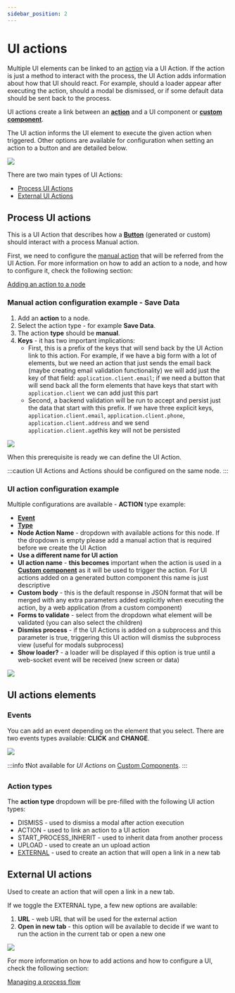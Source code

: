 ```yaml
---
sidebar_position: 2
---
```


# UI actions

Multiple UI elements can be linked to an [action](../actions.md) via a UI Action. If the action is just a method to interact with the process, the UI Action adds information about how that UI should react. For example, should a loader appear after executing the action, should a modal be dismissed, or if some default data should be sent back to the process.

UI actions create a link between an [**action**](../actions.md) and a UI component or [**custom component**](./ui-component-types/root-components/custom.md). 

The UI action informs the UI element to execute the given action when triggered. Other options are available for configuration when setting an action to a button and are detailed below.

![](https://s3.eu-west-1.amazonaws.com/docx.flowx.ai/2.14/ui_actions.gif)

There are two main types of UI Actions:
   - [Process UI Actions](#process-ui-actions)
   - [External UI Actions](#external-ui-actions)

## Process UI actions

This is a UI Action that describes how a [**Button**](../ui-designer/ui-component-types/buttons.md) (generated or custom) should interact with a process Manual action.

First, we need to configure the [manual action](../actions.md) that will be referred from the UI Action. For more information on how to add an action to a node, and how to configure it, check the following section:

[Adding an action to a node](../../flowx-designer/managing-a-process-flow/adding-an-action-to-a-node.md)

### Manual action configuration example - Save Data

1. Add an **action** to a node.
2. Select the action type - for example **Save Data**.
3. The action **type** should be **manual**.
4. **Keys** - it has two important implications:
   * First, this is a prefix of the keys that will send back by the UI Action link to this action. For example, if we have a big form with a lot of elements, but we need an action that just sends the email back (maybe creating email validation functionality) we will add just the key of that field: `application.client.email`; if we need a button that will send back all the form elements that have keys that start with `application.client` we can add just this part
   * Second, a backend validation will be run to accept and persist just the data that start with this prefix. If we have three explicit keys, `application.client.email`, `application.client.phone`, `application.client.address` and we send `application.client.age`this key will not be persisted

![](https://s3.eu-west-1.amazonaws.com/docx.flowx.ai/2.14/ui_action_key.png)

When this prerequisite is ready we can define the UI Action.

:::caution
UI Actions and Actions should be configured on the same node.
:::

### UI action configuration example

Multiple configurations are available - **ACTION** type example:

* [**Event**](#events)
* [**Type**](#action-types)
* **Node Action Name** - dropdown with available actions for this node. If the dropdown is empty please add a manual action that is required before we create the UI Action
* **Use a different name for UI action**
* **UI action name** - **this becomes** important when the action is used in a [**Custom component**](./ui-component-types/root-components/custom.md) as it will be used to trigger the action. For UI actions added on a generated button component this name is just descriptive
* **Custom body** - this is the default response in JSON format that will be merged with any extra parameters added explicitly when executing the action, by a web application (from a custom component)
* **Forms to validate** - select from the dropdown what element will be validated (you can also select the children)
* **Dismiss process** - if the UI Actions is added on a subprocess and this parameter is true, triggering this UI action will dismiss the subprocess view (useful for modals subprocess)
* **Show loader?** - a loader will be displayed if this option is true until a web-socket event will be received (new screen or data)

<div className= "image-scaled">

![](https://s3.eu-west-1.amazonaws.com/docx.flowx.ai/2.14/ui_actions_multiple_configs.png)

</div>

## UI actions elements

### Events

You can add an event depending on the element that you select. There are two events types available: **CLICK** and **CHANGE**.

![](https://s3.eu-west-1.amazonaws.com/docx.flowx.ai/2.14/ui_action_events.gif)

:::info
:exclamation:Not available for _UI Actions_ on [Custom Components](./ui-component-types/root-components/custom.md).
:::

### Action types

The **action type** dropdown will be pre-filled with the following UI action types:

* DISMISS - used to dismiss a modal after action execution
* ACTION - used to link an action to a UI action
* START_PROCESS_INHERIT - used to inherit data from another process
* UPLOAD - used to create an un upload action
* [EXTERNAL](ui-actions.md#external-ui-actions) - used to create an action that will open a link in a new tab

## External UI actions

Used to create an action that will open a link in a new tab.

If we toggle the EXTERNAL type, a few new options are available:

1. **URL** - web URL that will be used for the external action
2. **Open in new tab** - this option will be available to decide if we want to run the action in the current tab or open a new one

![](https://s3.eu-west-1.amazonaws.com/docx.flowx.ai/2.14/ui_action_external.png)

For more information on how to add actions and how to configure a UI, check the following section:

[Managing a process flow](../../flowx-designer/managing-a-process-flow/managing-a-process-flow.md)
